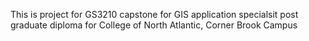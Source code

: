 This is project for GS3210 capstone for GIS application specialsit post graduate diploma for College of North Atlantic, Corner Brook Campus
